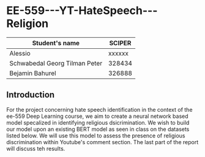 # EE-559---YT-HateSpeech---Religion


| Student's name | SCIPER |
| -------------- | ------ |
| Alessio | xxxxxx |
| Schwabedal Georg Tilman Peter | 328434 |
| Bejamin Bahurel| 326888 |

## Introduction

For the project concerning hate speech identification in the context of the ee-559 Deep Learning course, we aim to create a neural network based model specalized in identifying religious dsicrimination. We wish to build our model upon an existing BERT model as seen in class on the datasets listed below. We will use this model to assess the presence of religious discrimination within Youtube's comment section. The last part of the report will discuss teh results. 